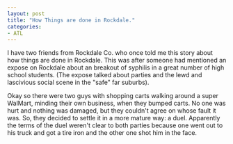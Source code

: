 ```yaml
---
layout: post
title: "How Things are done in Rockdale."
categories:
- ATL
---
```


I have two friends from Rockdale Co. who once told me this story about how
things are done in Rockdale.  This was after someone had mentioned an expose on
Rockdale about an breakout of syphilis in a great number of high school
students. (The expose talked about parties and the lewd and lascivious social
scene in the "safe" far suburbs).

Okay so there were two guys with shopping carts walking around a super WalMart,
minding their own business, when they bumped carts.  No one was hurt and
nothing was damaged, but they couldn't agree on whose fault it was.  So, they
decided to settle it in a more mature way: a duel.  Apparently the terms of the
duel weren't clear to both parties because one went out to his truck and got a
tire iron and the other one shot him in the face.

